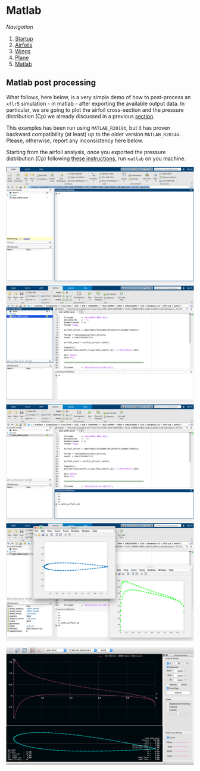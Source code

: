 # Matlab

_Navigation_

1. [Startup](startup.md)
2. [Airfoils](airfoils.md)
3. [Wings](wings.md)
4. [Plane](plane.md)
5. [Matlab](matlab.md)

## Matlab post processing

What follows, here below, is a very simple demo of how to post-process an `xflr5` simulation - in matlab - after exporting the available output data. In particular, we are going to plot the airfoil cross-section and the pressure distribution (Cp) we already discussed in a previous [section](airfoils.md).

This examples has been run using `MATLAB_R2019b`, but it has proven backward compatibility (at least) up to the older version `MATLAB_R2014a`. Please, otherwise, report any inconsistency here below.

Starting from the airfoil analysis, once you exported the pressure distribution (Cp) following [these instructions](airfoils.md), run `matlab` on you machine. 

![alt text](screenshots/matlab_01.png)
![alt text](screenshots/matlab_02.png)
![alt text](screenshots/matlab_03.png)
![alt text](screenshots/matlab_04.png)

![alt text](screenshots/airfoil_12.png)



